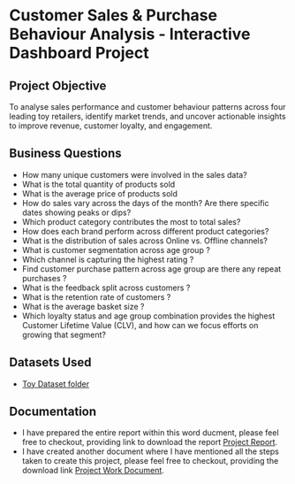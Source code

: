 # Customer Sales & Purchase Behaviour Analysis - Interactive Dashboard Project
## Project Objective
To analyse sales performance and customer behaviour patterns across four leading toy retailers, identify market trends, and uncover actionable insights to improve revenue, customer loyalty, and engagement.
## Business Questions
- How many unique customers were involved in the sales data?
-	What is the total quantity of products sold
-	What is the average price of products sold
-	How do sales vary across the days of the month? Are there specific dates showing peaks or dips?
-	Which product category contributes the most to total sales?
-	How does each brand perform across different product categories?
-	What is the distribution of sales across Online vs. Offline channels?
-	What is customer segmentation across age group ?
-	Which channel is capturing the highest rating ?
-	Find customer purchase pattern across age group are there any repeat purchases ?
-	What is the feedback split across customers ?
-	What is the retention rate of customers ?
-	What is the average basket size ?
-	Which loyalty status and age group combination provides the highest Customer Lifetime Value (CLV), and how can we focus efforts on growing that segment?
## Datasets Used
- <a href="https://github.com/Beaula23/DA_Project_on_toy_retail_industry/tree/main/Datasets">Toy Dataset folder</a>
## Documentation
- I have prepared the entire report within this word ducment, please feel free to checkout, providing link to download the report <a href="https://github.com/Beaula23/DA_Project_on_toy_retail_industry/raw/refs/heads/main/Mini%20Project%20Dashboard%20Report.docx">Project Report</a>.
- I have created another document where I have mentioned all the steps taken to create this project, please feel free to checkout, providing the download link <a href="https://github.com/Beaula23/DA_Project_on_toy_retail_industry/raw/refs/heads/main/Mini%20Project%20Work%20Document.docx">Project Work Document</a>.
